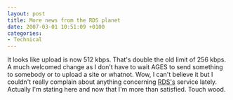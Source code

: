 ```yaml
---
layout: post
title: More news from the RDS planet
date: 2007-03-01 10:51:09 +0100
categories:
- Technical
---
```

<p>It looks like upload is now 512 kbps. That's double the old limit of 256 kbps. A much welcomed change as I don't have to wait AGES to send something to somebody or to upload a site or whatnot. Wow, I can't believe it but I couldn't really complain about anything concerning <a href="http://www.rdslink.ro">RDS's</a> service lately. Actually I'm stating here and now that I'm more than satisfied. Touch wood.</p>
